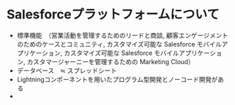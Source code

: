 # Salesforceプラットフォームについて
- 標準機能　（営業活動を管理するためのリードと商談, 顧客エンゲージメントのためのケースとコミュニティ, カスタマイズ可能な Salesforce モバイルアプリケーション, カスタマイズ可能な Salesforce モバイルアプリケーション, カスタマージャーニーを管理するための Marketing Cloud）
- データベース　≒ スプレッドシート
- Lightningコンポーネントを用いたプログラム型開発とノーコード開発がある
- 
